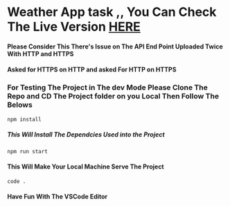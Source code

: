 # Weather App task ,, You Can Check The Live Version [HERE](https://weather-task.netlify.app/)
#### Please Consider This There's Issue on The API End Point Uploaded Twice With HTTP and HTTPS
#### Asked for HTTPS on HTTP and asked For HTTP on HTTPS

### For Testing The Project in The dev Mode Please Clone The Repo and CD The Project folder on you Local Then Follow The Belows
```
npm install
```
##### This Will Install The Dependcies Used into the Project 

```
npm run start
```
#### This Will Make Your Local Machine Serve The Project

```
code .
```
#### Have Fun With The VSCode Editor
